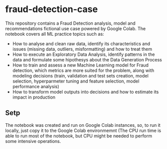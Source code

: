 # fraud-detection-case
This repository contains a Fraud Detection analysis, model and recommendations fictional use case powered by Google Colab. The notebook covers all ML practice topics such as:
- How to analyse and clean raw data, identify its characteristics and issues (missing data, outliers, misformatting) and how to treat them
- How to execute an Exploratory Data Analysis, identify patterns in the data and formulate some hipothesys about the Data Generation Process
- How to train and assess a new Machine Learning model for Fraud detection, which metrics are more suited for the problem, along with modeling decisions (train, validation and test sets creation, model selection, hyperparmeter tuning and feature selection, model performance analysis)
- How to transform model outputs into decisions and how to estimate its impact in production

## Setp
The notebook was created and run on Google Colab instances, so, to run it locally, just copy it to the Google Colab environmemnt (The CPU run time is able to run most of the notebook, but CPU might be needed to perform some intensive operations.

